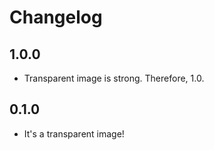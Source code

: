 # Changelog

## 1.0.0

- Transparent image is strong. Therefore, 1.0.

## 0.1.0

- It's a transparent image!
